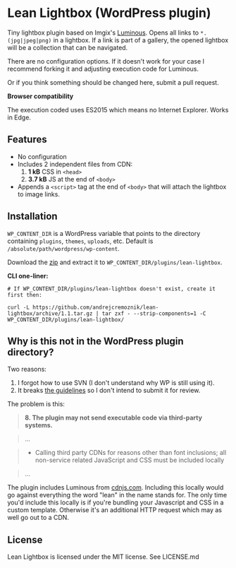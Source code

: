# Lean Lightbox (WordPress plugin)

Tiny lightbox plugin based on Imgix's [Luminous](https://github.com/imgix/luminous). Opens all links to `*.(jpg|jpeg|png)` in a lightbox. If a link is part of a gallery, the opened lightbox will be a collection that can be navigated.

There are no configuration options. If it doesn't work for your case I recommend forking it and adjusting execution code for Luminous.

Or if you think something should be changed here, submit a pull request.

**Browser compatibility**

The execution coded uses ES2015 which means no Internet Explorer. Works in Edge.


## Features

* No configuration
* Includes 2 independent files from CDN:
  1. **1 kB** CSS in `<head>`
  2. **3.7 kB** JS at the end of `<body>`
* Appends a `<script>` tag at the end of `<body>` that will attach the lightbox to image links.


## Installation

`WP_CONTENT_DIR` is a WordPress variable that points to the directory containing `plugins`, `themes`, `uploads`, etc. Default is `/absolute/path/wordpress/wp-content`.

Download the [zip](https://github.com/andrejcremoznik/lean-lightbox/archive/1.1.zip) and extract it to `WP_CONTENT_DIR/plugins/lean-lightbox`.

**CLI one-liner:**

```
# If WP_CONTENT_DIR/plugins/lean-lightbox doesn't exist, create it first then:

curl -L https://github.com/andrejcremoznik/lean-lightbox/archive/1.1.tar.gz | tar zxf - --strip-components=1 -C WP_CONTENT_DIR/plugins/lean-lightbox/
```


## Why is this not in the WordPress plugin directory?

Two reasons:

1. I forgot how to use SVN (I don't understand why WP is still using it).
2. It breaks [the guidelines](https://developer.wordpress.org/plugins/wordpress-org/detailed-plugin-guidelines/#8-the-plugin-may-not-send-executable-code-via-third-party-systems) so I don't intend to submit it for review.

The problem is this:

> **8. The plugin may not send executable code via third-party systems.**

> ...

> * Calling third party CDNs for reasons other than font inclusions; all non-service related JavaScript and CSS must be included locally

> ...

The plugin includes Luminous from [cdnjs.com](https://cdnjs.com/libraries/luminous-lightbox). Including this locally would go against everything the word "lean" in the name stands for. The only time you'd include this locally is if you're bundling your Javascript and CSS in a custom template. Otherwise it's an additional HTTP request which may as well go out to a CDN.


## License

Lean Lightbox is licensed under the MIT license. See LICENSE.md
